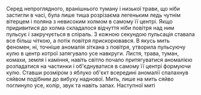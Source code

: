 Серед непроглядного, вранішнього туману і низької трави, що ніби застигли в часі, була лише тиша розрізаєма легеньким ледь чутнім вітерцем і поляна з невисоким холмом в самому її центрі. Якщо придивитися до холма складалося відчуття ніби повітря над ним пульсує і закручується в спіраль. З кожною секундою пульсація ставала все більш чіткою, а потік повітря прискорювався. В якусь мить феномен, ні, точніше аномалія зіткана з повітря, утворила пульсуючу кулю в центр котрої затягувало усе навкруги. Листя, трава, туман, комахи, земля і каміння, навіть світло почало притягуватися аномалією розпадатися на частинки і об'єднуватися в самому її центрі формуючи кулю. Ставши розміром з яблуко об'єкт всередині аномалії спалахнув сяйвом подібним до вибуху наднової. Мить, лише на мить сяйво поглинуло усе, колір, звук та навіть запах. Наступної миті 